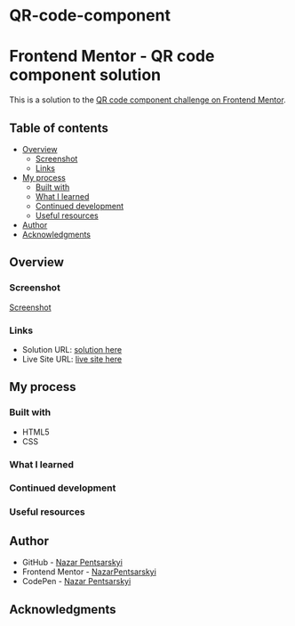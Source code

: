 # QR-code-component
# Frontend Mentor - QR code component solution

This is a solution to the [QR code component challenge on Frontend Mentor](https://www.frontendmentor.io/challenges/qr-code-component-iux_sIO_H). 

## Table of contents

- [Overview](#overview)
  - [Screenshot](#screenshot)
  - [Links](#links)
- [My process](#my-process)
  - [Built with](#built-with)
  - [What I learned](#what-i-learned)
  - [Continued development](#continued-development)
  - [Useful resources](#useful-resources)
- [Author](#author)
- [Acknowledgments](#acknowledgments)

## Overview

### Screenshot

[Screenshot](images/screenshot.jpg)

### Links

- Solution URL: [solution here](https://github.com/NazarPentsarskyi/NFT-preview-card-component)
- Live Site URL: [live site here](https://codepen.io/_dcool_/pen/jOzPaLq)

## My process

### Built with

- HTML5
- CSS

### What I learned


### Continued development


### Useful resources


## Author

- GitHub - [Nazar Pentsarskyi](https://github.com/NazarPentsarskyi)
- Frontend Mentor - [NazarPentsarskyi](https://www.frontendmentor.io/profile/NazarPentsarskyi)
- CodePen - [Nazar Pentsarskyi](https://codepen.io/_dcool_)

## Acknowledgments

